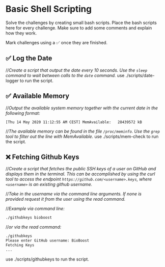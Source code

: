 # Basic Shell Scripting

Solve the challenges by creating small bash scripts. Place the bash scripts here for every challenge. Make sure to add some comments and explain how they work.

Mark challenges using a ✅ once they are finished.

## ✅ Log the Date
//*Create a script that output the date every 10 seconds. Use the `sleep` command to wait between calls to the `date` command.*
use ./scripts/date-logger to run the script.

## ✅ Available Memory
//*Output the available system memory together with the current date in the following format:*
```
[Thu 14 May 2020 11:12:55 AM CEST] MemAvailable:   28439572 kB
```
//*The available memory can be found in the file `/proc/meminfo`. Use the `grep` tool to filter out the line with MemAvailable.*
use ./scripts/mem-check to run the script.

## ❌ Fetching Github Keys
//*Create a script that fetches the public SSH keys of a user on GitHub and displays them in the terminal. This can be accomplished by using the curl tool to access the endpoint `https://github.com/<username>.keys`, where `<username>` is an existing github username.*

//*Take in the username via the command line arguments. If none is provided request it from the user using the read command.*

//*Example via command line:*
```bash
./githubkeys bioboost
```

//*or via the read command:*
```bash
./githubkeys
Please enter GitHub username: BioBoost
Fetching Keys
...
```
use ./scripts/githubkeys to run the script.
